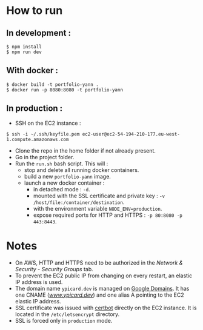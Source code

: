 # How to run

## In development :

```
$ npm install
$ npm run dev
```

## With docker :

```
$ docker build -t portfolio-yann .
$ docker run -p 8080:8080 -t portfolio-yann
```

## In production :

- SSH on the EC2 instance :

```
$ ssh -i ~/.ssh/keyfile.pem ec2-user@ec2-54-194-210-177.eu-west-1.compute.amazonaws.com
```

- Clone the repo in the home folder if not already present.
- Go in the project folder.
- Run the `run.sh` bash script. This will :
  - stop and delete all running docker containers.
  - build a new `portfolio-yann` image.
  - launch a new docker container :
    - in detached mode : `-d`.
    - mounted with the SSL certificate and private key : `-v /host/file:/container/destination`.
    - with the environment variable `NODE_ENV=production`.
    - expose required ports for HTTP and HTTPS : `-p 80:8080 -p 443:8443`.

# Notes

- On AWS, HTTP and HTTPS need to be authorized in the _Network & Security - Security Groups_ tab.
- To prevent the EC2 public IP from changing on every restart, an elastic IP address is used.
- The domain name `ypicard.dev` is managed on [Google Domains](https://domains.google.com/m/registrar). It has one CNAME (_www.ypicard.dev_) and one alias A pointing to the EC2 elastic IP address.
- SSL certificate was issued with [certbot](https://certbot.eff.org) directly on the EC2 instance. It is located in the `/etc/letsencrypt` directory.
- SSL is forced only in `production` mode.
